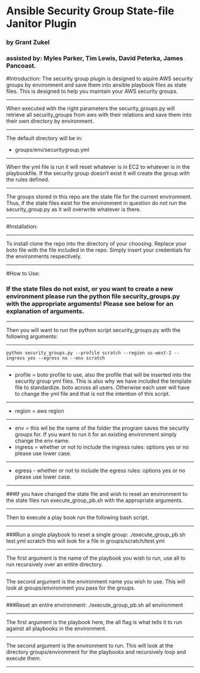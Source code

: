 # Ansible Security Group State-file Janitor Plugin
### by Grant Zukel
### assisted by: Myles Parker, Tim Lewis, David Peterka, James Pancoast.



#Introduction:
The security group plugin is designed to aquire AWS security groups by environment and save them into ansible playbook files as state files. This is designed to help you maintain your AWS security groups.

----------

When executed with the right parameters the security_groups.py will retrieve all security_groups from aws with their relations and save them into their own directory by environment.


----------


The default directory will be in: 
 * groups/env/securitygroup.yml


----------


When the yml file is run it will reset whatever is in EC2 to whatever is in the playbookfile. If the security group doesn’t exist it will create the group with the rules defined.


----------


The groups stored in this repo are the state file for the current environment. Thus, if the state files exist for the environment in question do not run the security_group.py as it will overwrite whatever is there.


----------


#Installation:


----------


To install clone the repo into the directory of your choosing. Replace your boto file with the file included in the repo. Simply insert your credentials for the environments respectively.

----------



#How to Use:

### If the state files do not exist, or you want to create a new environment please run the python file security_groups.py with the appropriate arguments! Please see below for an explanation of arguments.

----------


Then you will want to run the python script security_groups.py with the following arguments:

----------


    python security_groups.py --profile scratch --region us-west-2 --ingress yes --egress no --env scratch

----------


 * profile = boto profile to use, also the profile that will be inserted into the security group yml files. This is also why we have included the template file to standardize. boto across all users. Otherwise each user will have to change the yml file and that is not the intention of this script.

----------


 * region = aws region

----------


* env = this wil be the name of the folder the program saves the security groups for. If you want to run it for an existing environment simply change the env name.
 * ingress = whether or not to include the ingress rules: options yes or no please use lower case.

----------


 * egress - whether or not to include the egress rules: options yes or no please use lower case.

----------


###If you have changed the state file and wish to reset an environment to the state files run execute_group_pb.sh with the appropriate arguments.

----------


Then to execute a play book run the following bash script.

----------


###Run a single playbook to reset a single group:
    ./execute_group_pb.sh test.yml scratch
this will look for a file in groups/scratch/test.yml

----------


The first argument is the name of the playbook you wish to run, use all to run recursively over an entire directory.

----------


The second argument is the environment name you wish to use. This will look at groups/environment you pass for the groups.

----------


###Reset an entire environment:
    ./execute_group_pb.sh all environment

----------


The first argument is the playbook here, the all flag is what tells it to run against all playbooks in the environment. 

----------


The second argument is the environment to run. This will look at the directory groups/environment for the playbooks and recursively loop and execute them.

----------


